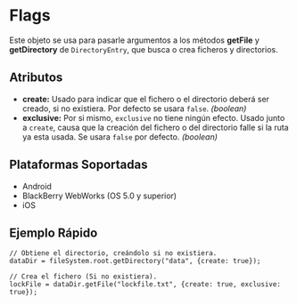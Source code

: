 Flags
=====

Este objeto se usa para pasarle argumentos a los métodos __getFile__ y __getDirectory__ de `DirectoryEntry`, que busca o crea ficheros y directorios.

Atributos
---------

- __create:__ Usado para indicar que el fichero o el directorio deberá ser creado, si no existiera. Por defecto se usara `false`. _(boolean)_ 
- __exclusive:__ Por si mismo, `exclusive` no tiene ningún efecto. Usado junto a `create`, causa que la creación del fichero o del directorio falle si la ruta ya esta usada. Se usara `false` por defecto. _(boolean)_ 

Plataformas Soportadas
----------------------

- Android
- BlackBerry WebWorks (OS 5.0 y superior)
- iOS

Ejemplo Rápido
--------------

    // Obtiene el directorio, creándolo si no existiera.
    dataDir = fileSystem.root.getDirectory("data", {create: true});

    // Crea el fichero (Si no existiera).
    lockFile = dataDir.getFile("lockfile.txt", {create: true, exclusive: true});
